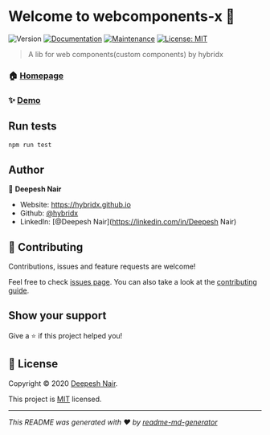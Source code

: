 # Welcome to webcomponents-x 👋
![Version](https://img.shields.io/badge/version-1.0.0-blue.svg?cacheSeconds=2592000)
[![Documentation](https://img.shields.io/badge/documentation-yes-brightgreen.svg)](https://github.com/hybridx/webcomponents#readme)
[![Maintenance](https://img.shields.io/badge/Maintained%3F-yes-green.svg)](https://github.com/hybridx/webcomponents/graphs/commit-activity)
[![License: MIT](https://img.shields.io/github/license/hybridx/webcomponents-x)](https://github.com/hybridx/webcomponents/blob/master/LICENSE)

> A lib for web components(custom components) by hybridx

### 🏠 [Homepage](https://hybridx.github.io/webcomponents)

### ✨ [Demo](https://hybridx.github.io/webcomponents)

## Run tests

```sh
npm run test
```

## Author

👤 **Deepesh Nair**

* Website: https://hybridx.github.io
* Github: [@hybridx](https://github.com/hybridx)
* LinkedIn: [@Deepesh Nair](https://linkedin.com/in/Deepesh Nair)

## 🤝 Contributing

Contributions, issues and feature requests are welcome!

Feel free to check [issues page](https://github.com/hybridx/webcomponents/issues). You can also take a look at the [contributing guide](https://github.com/hybridx/webcomponents/blob/master/CONTRIBUTING.md).

## Show your support

Give a ⭐️ if this project helped you!


## 📝 License

Copyright © 2020 [Deepesh Nair](https://github.com/hybridx).

This project is [MIT](https://github.com/hybridx/webcomponents/blob/master/LICENSE) licensed.

***
_This README was generated with ❤️ by [readme-md-generator](https://github.com/kefranabg/readme-md-generator)_